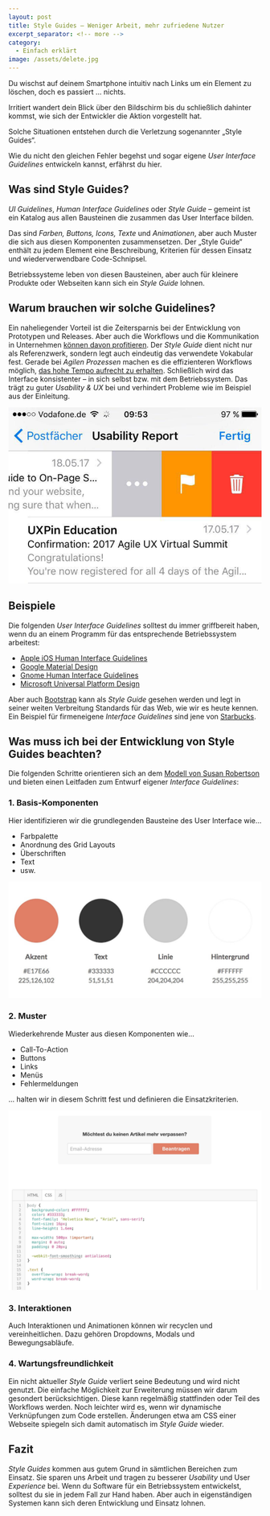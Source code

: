 ```yaml
---
layout: post
title: Style Guides – Weniger Arbeit, mehr zufriedene Nutzer
excerpt_separator: <!-- more -->
category:
  - Einfach erklärt
image: /assets/delete.jpg
---
```


Du wischst auf deinem Smartphone intuitiv nach Links um ein Element zu löschen, doch es passiert ... nichts.

Irritiert wandert dein Blick über den Bildschirm bis du schließlich dahinter kommst, wie sich der Entwickler die Aktion vorgestellt hat.

Solche Situationen entstehen durch die Verletzung sogenannter „Style Guides“.

Wie du nicht den gleichen Fehler begehst und sogar eigene _User Interface Guidelines_ entwickeln kannst, erfährst du hier.<!-- more -->

## Was sind Style Guides?

_UI Guidelines_, _Human Interface Guidelines_ oder _Style Guide_ – gemeint ist ein Katalog aus allen Bausteinen die zusammen das User Interface bilden.

Das sind _Farben, Buttons, Icons, Texte_ und _Animationen_, aber auch Muster die sich aus diesen Komponenten zusammensetzen. Der „Style Guide“ enthält zu jedem Element eine Beschreibung, Kriterien für dessen Einsatz und wiederverwendbare Code-Schnipsel.

Betriebssysteme leben von diesen Bausteinen, aber auch für kleinere Produkte oder Webseiten kann sich ein _Style Guide_ lohnen.

## Warum brauchen wir solche Guidelines?

Ein naheliegender Vorteil ist die Zeitersparnis bei der Entwicklung von Prototypen und Releases. Aber auch die Workflows und die Kommunikation in Unternehmen [können davon profitieren](https://alistapart.com/article/creating-style-guides). Der _Style Guide_ dient nicht nur als Referenzwerk, sondern legt auch eindeutig das verwendete Vokabular fest. Gerade bei _Agilen Prozessen_ machen es die effizienteren Workflows möglich, [das hohe Tempo aufrecht zu erhalten](https://www.nngroup.com/articles/front-end-style-guides/?utm_source=Alertbox&utm_campaign=d699af4ecc-Front_End_Style_Guide_Intranet_Authors_03_28_2016&utm_medium=email&utm_term=0_7f29a2b335-d699af4ecc-40244601). Schließlich wird das Interface konsistenter – in sich selbst bzw. mit dem Betriebssystem. Das trägt zu guter _Usability & UX_ bei und verhindert Probleme wie im Beispiel aus der Einleitung.

![Löschen in iOS](/assets/delete.jpg)

## Beispiele

Die folgenden _User Interface Guidelines_ solltest du immer griffbereit haben, wenn du an einem Programm für das entsprechende Betriebssystem arbeitest:

-   [Apple iOS Human Interface Guidelines](https://developer.apple.com/ios/human-interface-guidelines/overview/design-principles/)
-   [Google Material Design](https://material.io/guidelines/material-design/introduction.html#introduction-principles)
-   [Gnome Human Interface Guidelines](https://developer.gnome.org/hig/stable/)
-   [Microsoft Universal Platform Design](https://developer.microsoft.com/en-us/windows/apps/design)

Aber auch [Bootstrap](http://getbootstrap.com/components/) kann als _Style Guide_ gesehen werden und legt in seiner weiten Verbreitung Standards für das Web, wie wir es heute kennen. Ein Beispiel für firmeneigene _Interface Guidelines_ sind jene von [Starbucks](https://www.starbucks.com/static/reference/styleguide/).

## Was muss ich bei der Entwicklung von Style Guides beachten?

Die folgenden Schritte orientieren sich an dem [Modell von Susan Robertson](https://alistapart.com/article/creating-style-guides) und bieten einen Leitfaden zum Entwurf eigener _Interface Guidelines_:

### 1. Basis-Komponenten

Hier identifizieren wir die grundlegenden Bausteine des User Interface wie...

-   Farbpalette
-   Anordnung des Grid Layouts
-   Überschriften
-   Text
-   usw.

![Colors](/assets/colors.jpg)

### 2. Muster

Wiederkehrende Muster aus diesen Komponenten wie...

-   Call-To-Action
-   Buttons
-   Links
-   Menüs
-   Fehlermeldungen

... halten wir in diesem Schritt fest und definieren die Einsatzkriterien.

![Call To Action](/assets/cta.jpg)

### 3. Interaktionen

Auch Interaktionen und Animationen können wir recyclen und vereinheitlichen. Dazu gehören Dropdowns, Modals und Bewegungsabläufe.

### 4. Wartungsfreundlichkeit

Ein nicht aktueller _Style Guide_ verliert seine Bedeutung und wird nicht genutzt. Die einfache Möglichkeit zur Erweiterung müssen wir darum gesondert berücksichtigen. Diese kann regelmäßig stattfinden oder Teil des Workflows werden. Noch leichter wird es, wenn wir dynamische Verknüpfungen zum Code erstellen. Änderungen etwa am CSS einer Webseite spiegeln sich damit automatisch im _Style Guide_ wieder.

## Fazit

_Style Guides_ kommen aus gutem Grund in sämtlichen Bereichen zum Einsatz. Sie sparen uns Arbeit und tragen zu besserer _Usability_ und User _Experience_ bei. Wenn du Software für ein Betriebssystem entwickelst, solltest du sie in jedem Fall zur Hand haben. Aber auch in eigenständigen Systemen kann sich deren Entwicklung und Einsatz lohnen.
